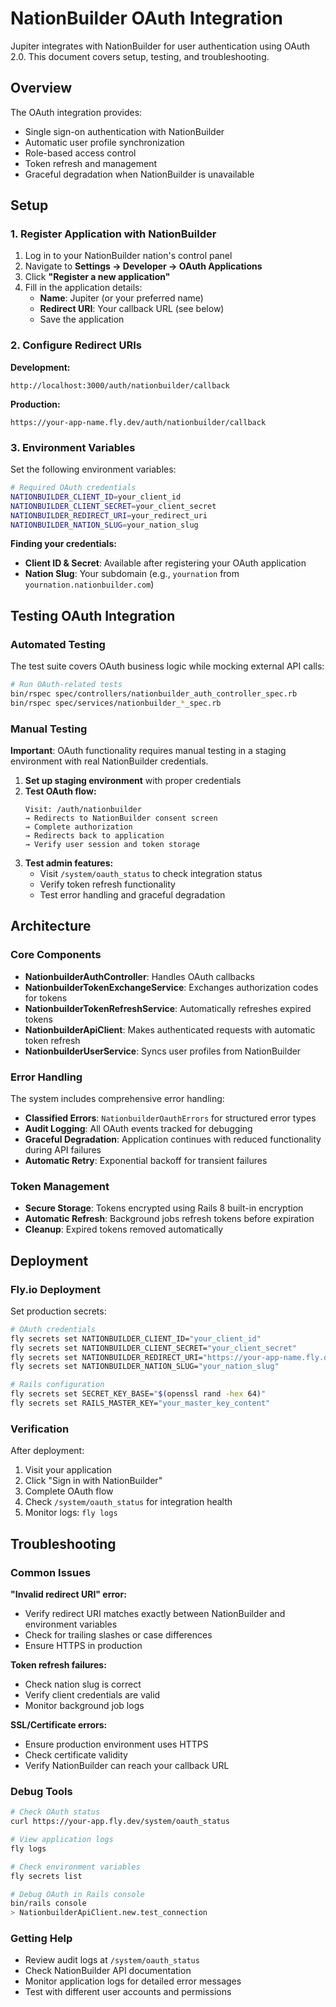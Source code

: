 # NationBuilder OAuth Integration

Jupiter integrates with NationBuilder for user authentication using OAuth 2.0. This document covers setup, testing, and troubleshooting.

## Overview

The OAuth integration provides:
- Single sign-on authentication with NationBuilder
- Automatic user profile synchronization
- Role-based access control
- Token refresh and management
- Graceful degradation when NationBuilder is unavailable

## Setup

### 1. Register Application with NationBuilder

1. Log in to your NationBuilder nation's control panel
2. Navigate to **Settings → Developer → OAuth Applications**
3. Click **"Register a new application"**
4. Fill in the application details:
   - **Name**: Jupiter (or your preferred name)
   - **Redirect URI**: Your callback URL (see below)
   - Save the application

### 2. Configure Redirect URIs

**Development:**
```
http://localhost:3000/auth/nationbuilder/callback
```

**Production:**
```
https://your-app-name.fly.dev/auth/nationbuilder/callback
```

### 3. Environment Variables

Set the following environment variables:

```bash
# Required OAuth credentials
NATIONBUILDER_CLIENT_ID=your_client_id
NATIONBUILDER_CLIENT_SECRET=your_client_secret
NATIONBUILDER_REDIRECT_URI=your_redirect_uri
NATIONBUILDER_NATION_SLUG=your_nation_slug
```

**Finding your credentials:**
- **Client ID & Secret**: Available after registering your OAuth application
- **Nation Slug**: Your subdomain (e.g., `yournation` from `yournation.nationbuilder.com`)

## Testing OAuth Integration

### Automated Testing

The test suite covers OAuth business logic while mocking external API calls:

```bash
# Run OAuth-related tests
bin/rspec spec/controllers/nationbuilder_auth_controller_spec.rb
bin/rspec spec/services/nationbuilder_*_spec.rb
```

### Manual Testing

**Important**: OAuth functionality requires manual testing in a staging environment with real NationBuilder credentials.

1. **Set up staging environment** with proper credentials
2. **Test OAuth flow:**
   ```
   Visit: /auth/nationbuilder
   → Redirects to NationBuilder consent screen
   → Complete authorization
   → Redirects back to application
   → Verify user session and token storage
   ```
3. **Test admin features:**
   - Visit `/system/oauth_status` to check integration status
   - Verify token refresh functionality
   - Test error handling and graceful degradation

## Architecture

### Core Components

- **NationbuilderAuthController**: Handles OAuth callbacks
- **NationbuilderTokenExchangeService**: Exchanges authorization codes for tokens
- **NationbuilderTokenRefreshService**: Automatically refreshes expired tokens
- **NationbuilderApiClient**: Makes authenticated requests with automatic token refresh
- **NationbuilderUserService**: Syncs user profiles from NationBuilder

### Error Handling

The system includes comprehensive error handling:

- **Classified Errors**: `NationbuilderOauthErrors` for structured error types
- **Audit Logging**: All OAuth events tracked for debugging
- **Graceful Degradation**: Application continues with reduced functionality during API failures
- **Automatic Retry**: Exponential backoff for transient failures

### Token Management

- **Secure Storage**: Tokens encrypted using Rails 8 built-in encryption
- **Automatic Refresh**: Background jobs refresh tokens before expiration
- **Cleanup**: Expired tokens removed automatically

## Deployment

### Fly.io Deployment

Set production secrets:

```bash
# OAuth credentials
fly secrets set NATIONBUILDER_CLIENT_ID="your_client_id"
fly secrets set NATIONBUILDER_CLIENT_SECRET="your_client_secret"
fly secrets set NATIONBUILDER_REDIRECT_URI="https://your-app-name.fly.dev/auth/nationbuilder/callback"
fly secrets set NATIONBUILDER_NATION_SLUG="your_nation_slug"

# Rails configuration
fly secrets set SECRET_KEY_BASE="$(openssl rand -hex 64)"
fly secrets set RAILS_MASTER_KEY="your_master_key_content"
```

### Verification

After deployment:

1. Visit your application
2. Click "Sign in with NationBuilder"
3. Complete OAuth flow
4. Check `/system/oauth_status` for integration health
5. Monitor logs: `fly logs`

## Troubleshooting

### Common Issues

**"Invalid redirect URI" error:**
- Verify redirect URI matches exactly between NationBuilder and environment variables
- Check for trailing slashes or case differences
- Ensure HTTPS in production

**Token refresh failures:**
- Check nation slug is correct
- Verify client credentials are valid
- Monitor background job logs

**SSL/Certificate errors:**
- Ensure production environment uses HTTPS
- Check certificate validity
- Verify NationBuilder can reach your callback URL

### Debug Tools

```bash
# Check OAuth status
curl https://your-app.fly.dev/system/oauth_status

# View application logs
fly logs

# Check environment variables
fly secrets list

# Debug OAuth in Rails console
bin/rails console
> NationbuilderApiClient.new.test_connection
```

### Getting Help

- Review audit logs at `/system/oauth_status`
- Check NationBuilder API documentation
- Monitor application logs for detailed error messages
- Test with different user accounts and permissions